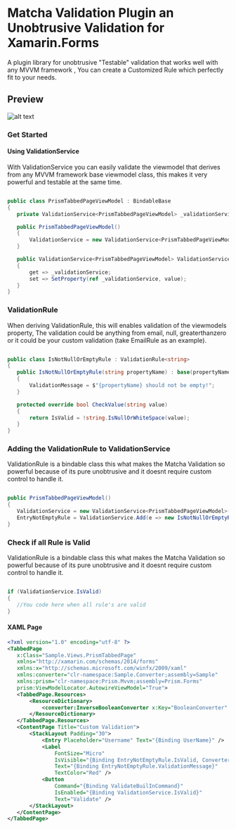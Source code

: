 # Matcha Validation Plugin an Unobtrusive Validation for Xamarin.Forms
A plugin library for unobtrusive "Testable" validation that works well with any MVVM framework , You can create a Customized Rule which perfectly fit to your needs.
 
 ## Preview
 ![alt text](https://github.com/winstongubantes/matcha.validation/blob/master/Images/valid.gif "Sample In Action")

 
 ### Get Started
 
 #### Using ValidationService
 
 With ValidationService you can easily validate the viewmodel that derives from any MVVM framework base viewmodel class, this makes it very powerful and testable at the same time.
 
 ```csharp
 
 public class PrismTabbedPageViewModel : BindableBase
 {
	private ValidationService<PrismTabbedPageViewModel> _validationService;

	public PrismTabbedPageViewModel()
	{
		ValidationService = new ValidationService<PrismTabbedPageViewModel>(this);
	}

	public ValidationService<PrismTabbedPageViewModel> ValidationService
	{
		get => _validationService;
		set => SetProperty(ref _validationService, value);
	}
 }
 
 ```
 
 ### ValidationRule<T>
 
 When deriving ValidationRule<T>, this will enables validation of the viewmodels property, The validation could be anything from email, null, greaterthanzero or it could be your custom validation (take EmailRule as an example).
 
 ```csharp
 
 public class IsNotNullOrEmptyRule : ValidationRule<string>
 {
	public IsNotNullOrEmptyRule(string propertyName) : base(propertyName)
	{
		ValidationMessage = $"{propertyName} should not be empty!";
	}

	protected override bool CheckValue(string value)
	{
		return IsValid = !string.IsNullOrWhiteSpace(value);
	}
 }
 
 ```
 
 ### Adding the ValidationRule<T> to ValidationService
 
 ValidationRule<T> is a bindable class this what makes the Matcha Validation so powerful because of its pure unobtrusive and it doesnt require custom control to handle it.
 
 ```csharp
 
 public PrismTabbedPageViewModel()
 {
	ValidationService = new ValidationService<PrismTabbedPageViewModel>(this);
	EntryNotEmptyRule = ValidationService.Add(e => new IsNotNullOrEmptyRule(nameof(e.UserName))); //
 }
 
 ```
 
 ### Check if all Rule is Valid
 
 ValidationRule<T> is a bindable class this what makes the Matcha Validation so powerful because of its pure unobtrusive and it doesnt require custom control to handle it.
 
 ```csharp
 
 if (ValidationService.IsValid)
 {
	//You code here when all rule's are valid
 }
 
 ```
 
 #### XAML Page
 ```xml
<?xml version="1.0" encoding="utf-8" ?>
<TabbedPage
    x:Class="Sample.Views.PrismTabbedPage"
    xmlns="http://xamarin.com/schemas/2014/forms"
    xmlns:x="http://schemas.microsoft.com/winfx/2009/xaml"
    xmlns:converter="clr-namespace:Sample.Converter;assembly=Sample"
    xmlns:prism="clr-namespace:Prism.Mvvm;assembly=Prism.Forms"
    prism:ViewModelLocator.AutowireViewModel="True">
    <TabbedPage.Resources>
        <ResourceDictionary>
            <converter:InverseBooleanConverter x:Key="BooleanConverter" />
        </ResourceDictionary>
    </TabbedPage.Resources>
    <ContentPage Title="Custom Validation">
        <StackLayout Padding="30">
            <Entry Placeholder="Username" Text="{Binding UserName}" />
            <Label
                FontSize="Micro"
                IsVisible="{Binding EntryNotEmptyRule.IsValid, Converter={StaticResource BooleanConverter}}"
                Text="{Binding EntryNotEmptyRule.ValidationMessage}"
                TextColor="Red" />
            <Button
                Command="{Binding ValidateBuilInCommand}"
                IsEnabled="{Binding ValidationService.IsValid}"
                Text="Validate" />
        </StackLayout>
    </ContentPage>
</TabbedPage>

 ```
